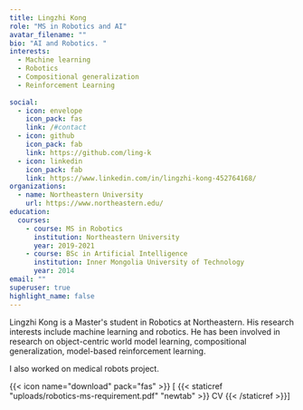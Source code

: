```yaml
---
title: Lingzhi Kong
role: "MS in Robotics and AI"
avatar_filename: ""
bio: "AI and Robotics. "
interests:
  - Machine learning 
  - Robotics  
  - Compositional generalization 
  - Reinforcement Learning 
  
social:
  - icon: envelope
    icon_pack: fas
    link: /#contact
  - icon: github
    icon_pack: fab
    link: https://github.com/ling-k
  - icon: linkedin
    icon_pack: fab
    link: https://www.linkedin.com/in/lingzhi-kong-452764168/
organizations:
  - name: Northeastern University
    url: https://www.northeastern.edu/
education:
  courses:
    - course: MS in Robotics
      institution: Northeastern University
      year: 2019-2021
    - course: BSc in Artificial Intelligence
      institution: Inner Mongolia University of Technology
      year: 2014
email: ""
superuser: true
highlight_name: false
---
```

Lingzhi Kong is a Master's student in Robotics at Northeastern. His research interests include machine learning and robotics. He has been involved in research on object-centric world model learning, compositional generalization, model-based reinforcement learning. 

I also worked on medical robots project. 

{{< icon name="download" pack="fas" >}} \[ {{< staticref "uploads/robotics-ms-requirement.pdf" "newtab" >}} CV {{< /staticref >}}]
